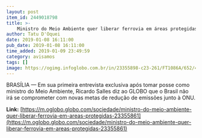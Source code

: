 ```yaml
---
layout: post
item_id: 2449018798
title: >-
    Ministro do Meio Ambiente quer liberar ferrovia em áreas protegidas
author: Tatu D'Oquei
date: 2019-01-08 16:11:00
pub_date: 2019-01-08 16:11:00
time_added: 2019-01-09 23:49:59
category: avisamos
tags: []
image: https://ogimg.infoglobo.com.br/in/23355898-c23-261/FT1086A/652/45660021485_7046368e3b_o.jpg
---
```


BRASÍLIA — Em sua primeira entrevista exclusiva após tomar posse como ministro do Meio Ambiente, Ricardo Salles diz ao GLOBO que o Brasil não irá se comprometer com novas metas de redução de emissões junto à ONU.

**Link:** [https://m.oglobo.globo.com/sociedade/ministro-do-meio-ambiente-quer-liberar-ferrovia-em-areas-protegidas-23355861](https://m.oglobo.globo.com/sociedade/ministro-do-meio-ambiente-quer-liberar-ferrovia-em-areas-protegidas-23355861)

